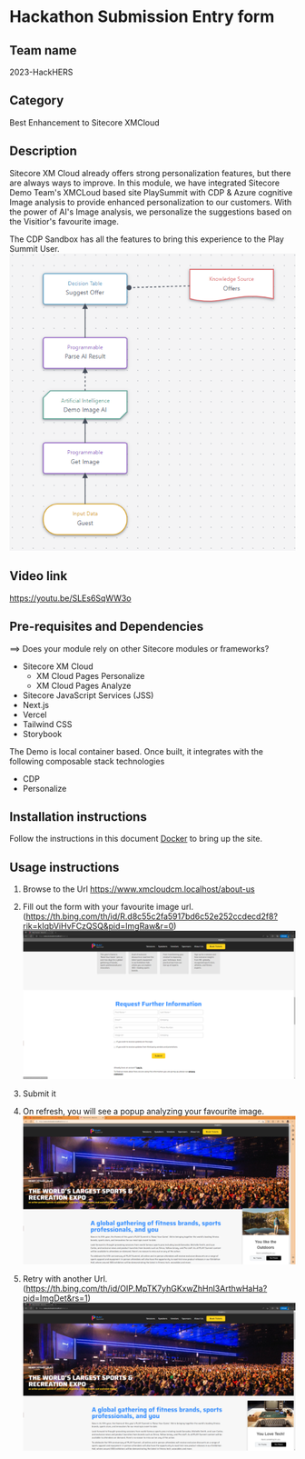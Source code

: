 # Hackathon Submission Entry form

## Team name
2023-HackHERS

## Category
Best Enhancement to Sitecore XMCloud

## Description
Sitecore XM Cloud already offers strong personalization features, but there are always ways to improve. In this module, we have integrated Sitecore Demo Team's XMCLoud based site PlaySummit with CDP & Azure cognitive Image analysis to provide enhanced personalization to our customers. With the power of AI's Image analysis, we personalize the suggestions based on the Visitior's favourite image.

The CDP Sandbox has all the features to bring this experience to the Play Summit User.
![CDP Flow Chart](docs/images/Canvas.png?raw=true "canvas")

## Video link

https://youtu.be/SLEs6SqWW3o

## Pre-requisites and Dependencies

⟹ Does your module rely on other Sitecore modules or frameworks?

- Sitecore XM Cloud
  - XM Cloud Pages Personalize
  - XM Cloud Pages Analyze
- Sitecore JavaScript Services (JSS)
- Next.js
- Vercel
- Tailwind CSS
- Storybook

The Demo is local container based. Once built, it integrates with the following composable stack technologies
- CDP
- Personalize

## Installation instructions

Follow the instructions in this document [Docker](docs/docker.md) to bring up the site.

## Usage instructions

1. Browse to the Url https://www.xmcloudcm.localhost/about-us

2. Fill out the form with your favourite image url. (https://th.bing.com/th/id/R.d8c55c2fa5917bd6c52e252ccdecd2f8?rik=kIqbViHvFCzQSQ&pid=ImgRaw&r=0)
   ![Form](docs/images/form.png?raw=true "Request Form with Image Url")

3. Submit it

4. On refresh, you will see a popup analyzing your favourite image.
   ![outdoor](docs/images/demo-outdoor.png?raw=true "demo outdoor")

5. Retry with another Url. (https://th.bing.com/th/id/OIP.MpTK7yhGKxwZhHnl3ArthwHaHa?pid=ImgDet&rs=1)
   ![tech](docs/images/demo-tech.png?raw=true "demo tech")
